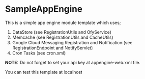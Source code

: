 # SampleAppEngine

This is a simple app engine module template which uses;

<ol>
<li>DataStore (see RegistrationUtils and OfyService)</li>
<li>Memcache (see RegistrationUtils and CacheUtils)</li>
<li>Google Cloud Messaging Registration and Notification (see RegistrationEndpoint and NotifyServlet)</li>
<li>Cron Tasks (see cron.xml)</li>
</ol>

<b>NOTE:</b> Do not forget to set your api key at appengine-web.xml file.

You can test this template at localhost

